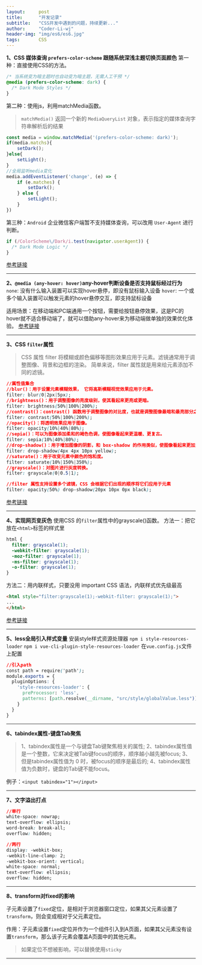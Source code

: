 ```yaml
---
layout:     post
title:      "开发记录"
subtitle:   "CSS开发中遇到的问题，持续更新..."
author:     "Coder-Li-wj"
header-img: "img/es6/es6.jpg"
tags:       CSS
---
```


**1、CSS 媒体查询 `prefers-color-scheme` 跟随系统深浅主题切换页面颜色**
第一种：直接使用CSS的方法。
```css
/* 当系统变为暗主题时也自动变为暗主题，无需人工干预 */
@media (prefers-color-scheme: dark) {
  /* Dark Mode Styles */
}
```
第二种：使用js，利用matchMedia函数。
> `matchMedia()` 返回一个新的 `MediaQueryList` 对象，表示指定的媒体查询字符串解析后的结果

```js
const media = window.matchMedia('(prefers-color-scheme: dark)');
if(media.matchs){
    setDark();
}else{
    setLight();
}
//全局监听media变化
media.addEventListener('change', (e) => {
    if (e.matches) {
        setDark();
    } else {
        setLight();
    }
})
```
第三种：`Android` 企业微信客户端暂不支持媒体查询，可以改用 `User-Agent` 进行判断。
```js
if (/ColorScheme\/Dark/i.test(navigator.userAgent)) {
  /* Dark Mode Logic */
}
```
[参考链接](https://developer.work.weixin.qq.com/document/path/94555)

--------------------------------------------------------------------------------------------------

**2、`@media (any-hover: hover)`any-hover判断设备是否支持鼠标经过行为**
`none`: 没有什么输入装置可以实现hover悬停，即没有鼠标输入设备
`hover`: 一个或多个输入装置可以触发元素的hover悬停交互，即支持鼠标设备

适用场景：在移动端和PC端通用一个按钮，需要给按钮悬停效果，这是PC的hover就不适合移动端了，就可以借助any-hover来为移动端做单独的效果优化体验。
[参考链接](https://blog.csdn.net/wuchen092832/article/details/107828381)

--------------------------------------------------------------------------------------------------

**3、CSS  `filter`属性**
> CSS 属性 filter 将模糊或颜色偏移等图形效果应用于元素。滤镜通常用于调整图像、背景和边框的渲染。
> 简单来说，filter 属性就是用来给元素添加不同的滤镜。


```css
//属性值集合
//blur()：用于设置元素模糊效果， 它将高斯模糊视觉效果应用于元素。
filter: blur(0|2px|5px);
//brightness()：用于调整图像的亮度级别，使其看起来更亮或更暗。
filter: brightness(50%|100%|200%);
//contrast()：contrast() 函数用于调整图像的对比度，也就是调整图像最暗和最亮部分之间的亮度差异 。
filter: contrast(50%|100%|200%);
//opacity()：将透明效果应用于图像。
filter: opacity(10%|40%|80%);
//sepia()：可以为图像添加柔和的褐色色调，使图像看起来更温暖、更复古。
filter: sepia(10%|40%|80%);
//drop-shadow()：用于增加图像的阴影，和 box-shadow 的作用类似，使图像看起来更加立体。
filter: drop-shadow(4px 4px 10px yellow);
//saturate()：用于改变元素中颜色的饱和度。
filter: saturate(10%|150%|350%);
//grayscale()：对图片进行灰度转换。
filter: grayscale(0|0.5|1);

//filter 属性支持设置多个滤镜，CSS 会根据它们出现的顺序将它们应用于元素
filter: opacity(50%) drop-shadow(20px 10px 0px black);
```
[参考链接](https://blog.csdn.net/sshuai131400/article/details/128444828)

--------------------------------------------------------------------------------------------------

**4、实现网页变灰色**
使用CSS 的`filter`属性中的grayscale()函数。
方法一：把它放在` <html> `标签的样式里
```CSS
html {
  filter: grayscale(1);
  -webkit-filter: grayscale(1);
  -moz-filter: grayscale(1);
  -ms-filter: grayscale(1);
  -o-filter: grayscale(1);
}
```
方法二：用内联样式，只要没用 important CSS 语法，内联样式优先级最高
```html
<html style="filter:grayscale(1);-webkit-filter: grayscale(1);">
...
</html>
```
[参考链接](https://juejin.cn/post/7172039729603412004)

--------------------------------------------------------------------------------------------------

**5、less全局引入样式变量**
安装style样式资源处理器
`npm i style-resources-loader`
`npm i vue-cli-plugin-style-resources-loader`
在`vue.config.js`文件上配置
```css
//引入path
const path = require('path');
module.exports = {
  pluginOptions: {
    'style-resources-loader': {
      preProcessor: 'less',
      patterns: [path.resolve(__dirname, "src/style/globalValue.less")]
    }
  }
}
```
--------------------------------------------------------------------------------------------------

**6、tabindex属性-键盘Tab聚焦**

> 1、tabindex属性是一个与键盘Tab键聚焦相关的属性;
> 2、tabindex属性值是一个整数，它来决定被Tab键focus的顺序，顺序越小越先被focus;
> 3、但是tabindex属性值为 0 时，被focus的顺序是最后的;
> 4、tabindex属性值为负数时，键盘的Tab键不能focus。

例子：`<input tabindex="1"></input>`

--------------------------------------------------------------------------------------------------

**7、文字溢出打点**
```css
//单行
white-space: nowrap;
text-overflow: ellipsis;
word-break: break-all;
overflow: hidden;

//两行
display: -webkit-box;
-webkit-line-clamp: 2;
-webkit-box-orient: vertical;
white-space: normal;
text-overflow: ellipsis;
overflow: hidden;
```
--------------------------------------------------------------------------------------------------

**8、transform对fixed的影响**

子元素设置了`fixed`定位，是相对于浏览器窗口定位，如果其父元素设置了`transform`，则会变成相对于父元素定位。

作用：子元素设置`fixed`定位并作为一个组件引入到A页面，如果其父元素没有设置`transform`，那么该子元素会覆盖A页面中的其他元素。

> 如果定位不想被影响，可以替换使用`sticky`

--------------------------------------------------------------------------------------------------
